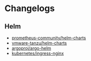# Changelogs

## Helm

- [prometheus-community/helm-charts](https://baprx.github.io/changelogs/vmware-tanzu/helm-charts)
- [vmware-tanzu/helm-charts](https://baprx.github.io/changelogs/vmware-tanzu/helm-charts)
- [argoproj/argo-helm](https://baprx.github.io/changelogs/argoproj/argo-helm)
- [kubernetes/ingress-nginx](https://baprx.github.io/changelogs/kubernetes/ingress-nginx)
